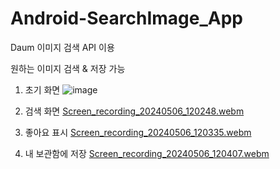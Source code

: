 # Android-SearchImage_App

Daum 이미지 검색 API 이용

원하는 이미지 검색 & 저장 가능

1. 초기 화면 
![image](https://github.com/cococo35/Android-SearchImage-App/assets/161271441/9f2d1ed8-7bab-4975-9cb8-9a1d632b67b2)

2. 검색 화면 [Screen_recording_20240506_120248.webm](https://github.com/cococo35/Android-SearchImage-App/assets/161271441/4cd87009-fc32-4d39-8b4a-11c66a6bb7ef)

3. 좋아요 표시 [Screen_recording_20240506_120335.webm](https://github.com/cococo35/Android-SearchImage-App/assets/161271441/c468f856-5aeb-46a8-810b-a6e2ba0bc47a)

4. 내 보관함에 저장 [Screen_recording_20240506_120407.webm](https://github.com/cococo35/Android-SearchImage-App/assets/161271441/4c1bfff8-fe4b-4b4f-a6ac-41e235ff5bdc)


